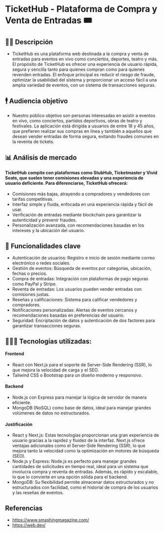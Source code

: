 # TicketHub - Plataforma de Compra y Venta de Entradas 🎟️

## ✍🏻 Descripción
* TicketHub es una plataforma web destinada a la compra y venta de entradas para eventos en vivo como conciertos, deportes, teatro y más. El propósito de TicketHub es ofrecer una experiencia de usuario rápida, segura y sencilla tanto para quienes compran como para quienes revenden entradas. El enfoque principal es reducir el riesgo de fraude, optimizar la usabilidad del sistema y proporcionar un acceso fácil a una amplia variedad de eventos, con un sistema de transacciones seguras.

## 🕴️ Audiencia objetivo
* Nuestro público objetivo son personas interesadas en asistir a eventos en vivo, como conciertos, partidos deportivos, obras de teatro y festivales. La aplicación está dirigida a usuarios de entre 18 y 45 años, que prefieren realizar sus compras en línea y también a aquellos que desean vender entradas de forma segura, evitando fraudes comunes en la reventa de tickets.

## 📊 Análisis de mercado
#### TicketHub compite con plataformas como StubHub, Ticketmaster y Vivid Seats, que suelen tener comisiones elevadas y una experiencia de usuario deficiente. Para diferenciarse, TicketHub ofrecerá:
* Comisiones más bajas, atrayendo a compradores y vendedores con tarifas competitivas.
* Interfaz simple y fluida, enfocada en una experiencia rápida y fácil de usar.
* Verificación de entradas mediante blockchain para garantizar la autenticidad y prevenir fraudes.
* Personalización avanzada, con recomendaciones basadas en los intereses y la ubicación del usuario.

## 📄 Funcionalidades clave
* Autenticación de usuarios: Registro e inicio de sesión mediante correo electrónico o redes sociales.
* Gestión de eventos: Búsqueda de eventos por categorías, ubicación, fechas o precios.
* Compra de entradas: Integración con plataformas de pago seguras como PayPal y Stripe.
* Reventa de entradas: Los usuarios pueden vender entradas con comisiones justas.
* Reseñas y calificaciones: Sistema para calificar vendedores y compradores.
* Notificaciones personalizadas: Alertas de eventos cercanos y recomendaciones basadas en preferencias del usuario.
* Seguridad: Encriptación de datos y autenticación de dos factores para garantizar transacciones seguras.

## 🧑🏻‍💻 Tecnologías utilizadas:
#### Frontend
* React con Next.js para el soporte de Server-Side Rendering (SSR), lo que mejora la velocidad de carga y el SEO.
* Tailwind CSS o Bootstrap para un diseño moderno y responsivo.

#### Backend
* Node.js con Express para manejar la lógica de servidor de manera eficiente.
* MongoDB (NoSQL) como base de datos, ideal para manejar grandes volúmenes de datos no estructurados.

#### Justificación
* React y Next.js: Estas tecnologías proporcionan una gran experiencia de usuario gracias a la rapidez y fluidez de la interfaz. Next.js ofrece ventajas adicionales como el Server-Side Rendering (SSR), lo que mejora tanto la velocidad como la optimización en motores de búsqueda (SEO).
* Node.js y Express: Node.js es perfecto para manejar grandes cantidades de solicitudes en tiempo real, ideal para un sistema que involucra compra y reventa de entradas. Además, es rápido y escalable, lo que lo convierte en una opción sólida para el backend.
* MongoDB: Su flexibilidad permite almacenar datos estructurados y no estructurados con facilidad, como el historial de compra de los usuarios y las reseñas de eventos.

## Referencias
* https://www.smashingmagazine.com/
* https://web.dev/
